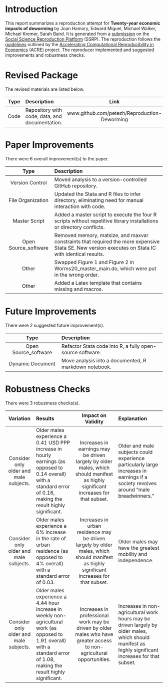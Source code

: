 # Introduction

This report summarizes a reproduction attempt for **Twenty-year economic
impacts of deworming** by Joan Hamory, Edward Miguel, Michael Walker,
Michael Kremer, Sarah Baird. It is generated from a
[submission](https://www.socialsciencereproduction.org/reproductions/4043c95e-0a6a-4acc-b228-4c4abe10b3c4/index)
on the [Social Science Reproduction
Platform](https://www.socialsciencereproduction.org/) (SSRP). The
reproduction follows the
[guidelines](https://bitss.github.io/ACRE/improvements.html) outlined by
the [Accelerating Computational Reproducibility in
Economics](https://www.bitss.org/ecosystem/acre/) (ACRE) project. The
reproducer implemented and suggested improvements and robustness checks.

# Revised Package

The revised materials are listed below.
<table>
<thead>
<tr>
<th style="text-align:center;">
Type
</th>
<th style="text-align:left;">
Description
</th>
<th style="text-align:center;">
Link
</th>
</tr>
</thead>
<tbody>
<tr>
<td style="text-align:center;">
Code
</td>
<td style="text-align:left;">
Repository with code, data, and documentation.
</td>
<td style="text-align:center;">
www.github.com/petezh/Reproduction-Deworming
</td>
</tr>
</tbody>
</table>

# Paper Improvements

There were 6 overall improvement(s) to the paper.
<table>
<thead>
<tr>
<th style="text-align:center;">
Type
</th>
<th style="text-align:left;">
Description
</th>
</tr>
</thead>
<tbody>
<tr>
<td style="text-align:center;">
Version Control
</td>
<td style="text-align:left;">
Moved analysis to a version-controlled GitHub repository.
</td>
</tr>
<tr>
<td style="text-align:center;">
File Organization
</td>
<td style="text-align:left;">
Updated the Stata and R files to infer directory, eliminating need for
manual interaction with code.
</td>
</tr>
<tr>
<td style="text-align:center;">
Master Script
</td>
<td style="text-align:left;">
Added a master script to execute the four R scripts without repetitive
library installations or directory conflicts.
</td>
</tr>
<tr>
<td style="text-align:center;">
Open Source_software
</td>
<td style="text-align:left;">
Removed memory, matsize, and maxvar constraints that required the more
expensive Stata SE. New version executes on Stata IC with identical
results.
</td>
</tr>
<tr>
<td style="text-align:center;">
Other
</td>
<td style="text-align:left;">
Swapped Figure 1 and Figure 2 in Worms20_master_main.do, which were put
in the wrong order.
</td>
</tr>
<tr>
<td style="text-align:center;">
Other
</td>
<td style="text-align:left;">
Added a Latex template that contains missing and macros.
</td>
</tr>
</tbody>
</table>

# Future Improvements

There were 2 suggested future improvement(s).
<table>
<thead>
<tr>
<th style="text-align:center;">
Type
</th>
<th style="text-align:left;">
Description
</th>
</tr>
</thead>
<tbody>
<tr>
<td style="text-align:center;">
Open Source_software
</td>
<td style="text-align:left;">
Refactor Stata code into R, a fully open-source software.
</td>
</tr>
<tr>
<td style="text-align:center;">
Dynamic Document
</td>
<td style="text-align:left;">
Move analysis into a documented, R markdown notebook.
</td>
</tr>
</tbody>
</table>

# Robustness Checks

There were 3 robustness checks(s).
<table>
<thead>
<tr>
<th style="text-align:center;">
Variation
</th>
<th style="text-align:left;">
Results
</th>
<th style="text-align:center;">
Impact on Validity
</th>
<th style="text-align:left;">
Explanation
</th>
</tr>
</thead>
<tbody>
<tr>
<td style="text-align:center;">
Consider only older and male subjects.
</td>
<td style="text-align:left;">
Older males experience a 0.41 USD PPP increase in hourly earnings (as
opposed to 0.14 overall) with a standard error of 0.16, making the
result highly significant.
</td>
<td style="text-align:center;">
Increases in earnings may be driven largely by older males, which should
manifest as highly significant increases for that subset.
</td>
<td style="text-align:left;">
Older and male subjects could experience particularly large increases in
earnings if a society revolves around “male breadwinners.”
</td>
</tr>
<tr>
<td style="text-align:center;">
Consider only older and male subjects.
</td>
<td style="text-align:left;">
Older males experience a 6% increase in the rate of urban residence (as
opposed to 4% overall) with a standard error of 0.03.
</td>
<td style="text-align:center;">
Increases in urban residence may be driven largely by older males, which
should manifest as highly significant increases for that subset.
</td>
<td style="text-align:left;">
Older males may have the greatest mobility and independence.
</td>
</tr>
<tr>
<td style="text-align:center;">
Consider only older and male subjects.
</td>
<td style="text-align:left;">
Older males experience a 4.44 hour increase in weekly non-agricultural
work (as opposed to 1.91 overall) with a standard error of 1.08, making
the result highly significant.
</td>
<td style="text-align:center;">
Increases in professional work may be driven by older males who have
greater access to non-agricultural opportunities.
</td>
<td style="text-align:left;">
Increases in non-agricultural work hours may be driven largely by older
males, which should manifest as highly significant increases for that
subset.
</td>
</tr>
</tbody>
</table>
